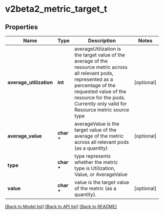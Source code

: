 # v2beta2_metric_target_t

## Properties
Name | Type | Description | Notes
------------ | ------------- | ------------- | -------------
**average_utilization** | **int** | averageUtilization is the target value of the average of the resource metric across all relevant pods, represented as a percentage of the requested value of the resource for the pods. Currently only valid for Resource metric source type | [optional] 
**average_value** | **char \*** | averageValue is the target value of the average of the metric across all relevant pods (as a quantity) | [optional] 
**type** | **char \*** | type represents whether the metric type is Utilization, Value, or AverageValue | 
**value** | **char \*** | value is the target value of the metric (as a quantity). | [optional] 

[[Back to Model list]](../README.md#documentation-for-models) [[Back to API list]](../README.md#documentation-for-api-endpoints) [[Back to README]](../README.md)


